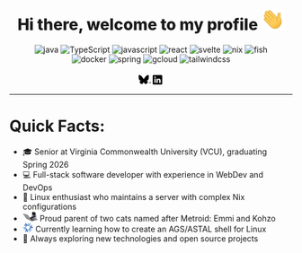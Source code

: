 <h1 style="text-align: center; font-weight: 800;">
    Hi there, welcome to my profile <img src="assets/Hi.gif" height="40px">
</h1>

<p align="center">
    <img src="https://img.shields.io/badge/java-java?style=for-the-badge&logo=openjdk&color=crimson" alt="java"/>
    <img src="https://img.shields.io/badge/ts-TypeScript?style=for-the-badge&logo=TypeScript&logoColor=white&color=blue" alt="TypeScript"/>
    <img src="https://img.shields.io/badge/js-javascript?style=for-the-badge&logo=javascript&logoColor=black&color=gold" alt="javascript"/>
    <img src="https://img.shields.io/badge/react-react?style=for-the-badge&logo=react&logoColor=black&color=%2361dafb" alt="react"/>
    <img src="https://img.shields.io/badge/svelte-svelte?style=for-the-badge&logo=svelte&logoColor=white&color=%23ff3e00" alt="svelte"/>
    <img src="https://img.shields.io/badge/nix-nix?style=for-the-badge&logo=nixos&logoColor=white&color=%235277c3" alt="nix"/>
    <img src="https://img.shields.io/badge/fish-fish?style=for-the-badge&logo=fishshell&logoColor=black&color=%238de364" alt="fish"/>
    <br/>
    <img src="https://img.shields.io/badge/docker-docker?style=for-the-badge&logo=docker&logoColor=white&color=%232496ed" alt="docker"/>
    <img src="https://img.shields.io/badge/spring-spring?style=for-the-badge&logo=spring&logoColor=white&color=%236db33f" alt="spring"/>
    <img src="https://img.shields.io/badge/g%20cloud-cloud?style=for-the-badge&logo=googlecloud&logoColor=white&color=%234889f4" alt="gcloud"/>
    <img src="https://img.shields.io/badge/tailwind-tailwind?style=for-the-badge&logo=tailwindcss&logoColor=white&color=%2306b6d4" alt="tailwindcss"/>
    <br />
    <br />
    <a href="https://bsky.app/profile/toph.cc" target="blank">
        <img align="center" src="assets/bluesky.svg" alt="@tophc7" height="20" width="20"/>
    </a>
    <a href="https://linkedin.com/in/tophc7" target="blank">
        <img align="center" src="assets/linkedin.svg" alt="@tophc7" height="23" width="23" />
    </a>
</p>

---

# Quick Facts:

- 🎓 Senior at Virginia Commonwealth University (VCU), graduating Spring 2026
- 💻 Full-stack software developer with experience in WebDev and DevOps
- 🐧 Linux enthusiast who maintains a server with complex Nix configurations
- <img src="assets/cat.gif" height="18"> Proud parent of two cats named after Metroid: Emmi and Kohzo
- <img src="assets/nix.png" height="16"> Currently learning how to create an AGS/ASTAL shell for Linux
- 🚀 Always exploring new technologies and open source projects